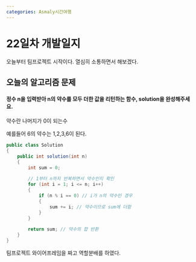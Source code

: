 ```yaml
---
categories: Asmaly시간여행
---
```

# 22일차 개발일지

오늘부터 팀프로젝트 시작이다. 열심히 소통하면서 해보겠다.

## 오늘의 알고리즘 문제

#### 정수 n을 입력받아 n의 약수를 모두 더한 값을 리턴하는 함수, solution을 완성해주세요.

약수란 나머지가 0이 되는수 

예를들어 6의 약수는 1,2,3,6이 된다.

```c#
public class Solution 
{
    public int solution(int n) 
    {
        int sum = 0;
        
        // 1부터 n까지 반복하면서 약수인지 확인
        for (int i = 1; i <= n; i++)
        {
            if (n % i == 0) // i가 n의 약수인 경우
            {
                sum += i; // 약수이므로 sum에 더함
            }
        }
        
        return sum; // 약수의 합 반환
    }
}
```

팀프로젝트 와이어프레임을 짜고 역할분배를 하였다.